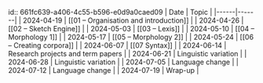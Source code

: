 id:: 661fc639-a406-4c55-b596-e0d9a0caed09
| Date | Topic |
|------|-------|
| 2024-04-19 | [[01 – Organisation and introduction]] |
| 2024-04-26 | [[02 – Sketch Engine]] |
| 2024-05-03 | [[03 – Lexis]] |
| 2024-05-10 | [[04 – Morphology 1]] |
| 2024-05-17 | [[05 – Morphology 2]] |
| 2024-05-24 | [[06 – Creating corpora]] |
| 2024-06-07 | [[07 Syntax]] |
| 2024-06-14 | Research projects and term papers |
| 2024-06-21 | Linguistic variation |
| 2024-06-28 | Linguistic variation |
| 2024-07-05 | Language change |
| 2024-07-12 | Language change |
| 2024-07-19 | Wrap-up |
